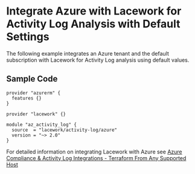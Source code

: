 # Integrate Azure with Lacework for Activity Log Analysis with Default Settings

The following example integrates an Azure tenant and the default subscription with Lacework
for Activity Log analysis using default values.

## Sample Code

```hcl
provider "azurerm" {
  features {}
}

provider "lacework" {}

module "az_activity_log" {
  source  = "lacework/activity-log/azure"
  version = "~> 2.0"
}
```

For detailed information on integrating Lacework with Azure see [Azure Compliance & Activity Log Integrations - Terraform From Any Supported Host](https://docs.lacework.com/onboarding/azure-compliance-and-activity-log-integrations-terraform-from-any-supported-host)
